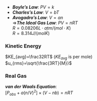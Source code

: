 - ***Boyle’s Law***: $PV = k$  
- ***Charles’s Law***: $V=bT$  
- ***Avogadro’s Law***: $V=an$  
=>***The Ideal Gas Law***: $PV=nRT$  
$R = 0.08206 L\cdot atm/(mol\cdot K)$  
$R = 8.314J/(mol\dot K)$  

### Kinetic Energy
$KE_{avg}=\frac32RT$ ($KE_{avg}$ is per mole)  
$u_{rms}=\sqrt{\frac{3RT}{M}}$  

### Real Gas
***van der Waals Equation***:  
$[P_{obs}+a(n/V)^2]\times (V-nb)=nRT$  

